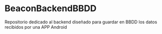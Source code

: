 # BeaconBackendBBDD
Repositorio dedicado al backend diseñado para guardar en BBDD los datos recibidos por una APP Android

